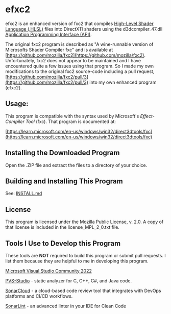 # efxc2

efxc2 is an enhanced version of fxc2 that compiles [High-Level Shader Language (.HLSL)](https://learn.microsoft.com/en-us/windows/win32/direct3dhlsl/dx-graphics-hlsl) files into DirectX11 shaders using the 
d3dcompiler_47.dll [Application Programming Interface (API)](https://learn.microsoft.com/en-us/windows/win32/api/d3dcompiler/).

The original fxc2 program is described as "A wine-runnable version of Microsofts Shader Compiler fxc" and 
is available at [https://github.com/mozilla/fxc2](https://github.com/mozilla/fxc2).  Unfortunately,
fxc2 does not appear to be maintained and I have encountered
quite a few issues using that program.  So I made my own modifications to the original fxc2 source-code 
including a pull request, [https://github.com/mozilla/fxc2/pull/3](https://github.com/mozilla/fxc2/pull/3) into my own 
enhanced program (efxc2).

## Usage:

This program is compatible with the syntax used by Microsoft's 
*Effect-Compiler Tool* (fxc).  That program is documented at:

[https://learn.microsoft.com/en-us/windows/win32/direct3dtools/fxc](https://learn.microsoft.com/en-us/windows/win32/direct3dtools/fxc)

## Installing the Downloaded Program

Open the .ZIP file and extract the files to a directory of your choice.

## Building and Installing This Program

See: [INSTALL.md](INSTALL.md)

## License

This program is licensed under the Mozilla Public License, v. 2.0.  A copy
of that license is included in the license_MPL_2_0.txt file.

## Tools I Use to Develop this Program

These tools are **NOT** required to build this program or submit pull requests.  I list them because they are helpful to me in developing this program.

[Microsoft Visual Studio Community 2022](https://visualstudio.microsoft.com/vs/community/)

[PVS-Studio](https://pvs-studio.com/pvs-studio/?utm_source=website&utm_medium=github&utm_campaign=open_source) - static analyzer for C, C++, C#, and Java code.

[SonarCloud](https://www.sonarsource.com/products/sonarcloud/) - a cloud-based code review tool that integrates with DevOps platforms and CI/CD workflows.

[SonarLint](https://www.sonarsource.com/products/sonarlint/) - an advanced linter in your IDE for Clean Code